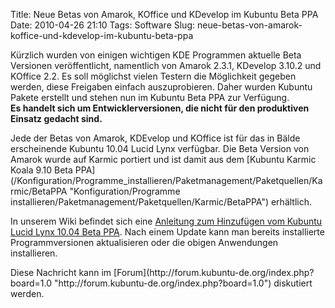 Title: Neue Betas von Amarok, KOffice und KDevelop im Kubuntu Beta PPA
Date: 2010-04-26 21:10
Tags: Software
Slug: neue-betas-von-amarok-koffice-und-kdevelop-im-kubuntu-beta-ppa

Kürzlich wurden von einigen wichtigen KDE Programmen aktuelle Beta
Versionen veröffentlicht, namentlich von Amarok 2.3.1, KDevelop 3.10.2
und KOffice 2.2. Es soll möglichst vielen Testern die Möglichkeit
gegeben werden, diese Freigaben einfach auszuprobieren. Daher wurden
Kubuntu Pakete erstellt und stehen nun im Kubuntu Beta PPA zur
Verfügung.  
**Es handelt sich um Entwicklerversionen, die nicht für den produktiven
Einsatz gedacht sind.**

</p>
Jede der Betas von Amarok, KDEvelop und KOffice ist für das in Bälde
erscheinende Kubuntu 10.04 Lucid Lynx verfügbar. Die Beta Version von
Amarok wurde auf Karmic portiert und ist damit aus dem [Kubuntu Karmic
Koala 9.10 Beta
PPA](/Konfiguration/Programme_installieren/Paketmanagement/Paketquellen/Karmic/BetaPPA "Konfiguration/Programme installieren/Paketmanagement/Paketquellen/Karmic/BetaPPA")
erhältlich.

</p>
<!--break--><!--break-->

In unserem Wiki befindet sich eine [Anleitung zum Hinzufügen vom Kubuntu
Lucid Lynx 10.04 Beta
PPA](/Konfiguration/Programme_installieren/Paketmanagement/Paketquellen/Lucid/BetaPPA "Konfiguration/Programme installieren/Paketmanagement/Paketquellen/Lucid/BetaPPA").
Nach einem Update kann man bereits installierte Programmversionen
aktualisieren oder die obigen Anwendungen installieren.

</p>
Diese Nachricht kann im
[Forum](http://forum.kubuntu-de.org/index.php?board=1.0 "http://forum.kubuntu-de.org/index.php?board=1.0")
diskutiert werden.

</p>


